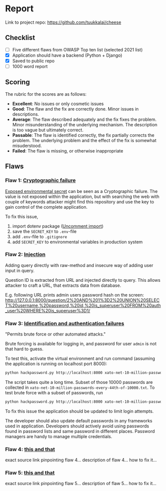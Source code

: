 # Report

Link to project repo: <https://github.com/tuukkalai/cheese>

## Checklist

- [ ] Five different flaws from OWASP Top ten list (selected 2021 list)
- [x] Application should have a backend (Python + Django)
- [x] Saved to public repo
- [ ] 1000 word report

## Scoring

The rubric for the scores are as follows:

- **Excellent**: No issues or only cosmetic issues
- **Good**: The flaw and the fix are correctly done. Minor issues in descriptions.
- **Average**: The flaw described adequately and the fix fixes the problem. Minor misunderstanding of the underlying mechanism. The description is too vague but ultimately correct.
- **Passable**: The flaw is identified correctly, the fix partially corrects the problem. The underlying problem and the effect of the fix is somewhat misuderstood.
- **Failed**: The flaw is missing, or otherwise inappropriate

## Flaws

### Flaw 1: [Cryptographic failure](https://owasp.org/Top10/A02_2021-Cryptographic_Failures/)

[Exposed environmental secret](https://github.com/tuukkalai/cheese/blob/main/cheese/settings.py#L26) can be seen as a Cryptographic failure. The value is not exposed within the application, but with searching the web with couple of keywords attacker might find this repository and use the key to gain control of the complete application.

To fix this issue,

  1. import dotenv package ([Uncomment import](https://github.com/tuukkalai/cheese/blob/main/cheese/settings.py#L15))
  2. save the `SECRET_KEY` to `.env`-file
  3. add `.env`-file to `.gitignore`
  4. add `SECRET_KEY` to environmental variables in production system

### Flaw 2: [Injection](https://owasp.org/Top10/A03_2021-Injection/)

Adding query directly with raw-method and insecure way of adding user input in query.

Question ID is extracted from URL and injected directly to query. This allows attacker to craft a URL, that extracts data from database.

E.g. following URL prints admin users password hash on the screen: <http://127.0.0.1:8000/question/2%20AND%201%3D2%20UNION%20SELECT%20username,%20password,%20id,%20is_superuser%20FROM%20auth_user%20WHERE%20is_superuser%3D1/>

[comment]: <> (TODO: Suggested fix for SQL Injection vulnerability.)

### Flaw 3: [Identification and authentication failures](https://owasp.org/Top10/A07_2021-Identification_and_Authentication_Failures/)

"Permits brute force or other automated attacks."

Brute forcing is available for logging in, and password for user `admin` is not that hard to guess.

To test this, activate the virtual environment and run command (assuming the application is running on localhost port 8000):

```sh
python hackpassword.py http://localhost:8000 xato-net-10-million-passwords-10000.txt
```

The script takes quite a long time. Subset of those 10000 passwords are collected in `xato-net-10-million-passwords-every-44th-of-10000.txt`. To test brute force with a subset of passwords, run

```sh
python hackpassword.py http://localhost:8000 xato-net-10-million-passwords-every-44th-of-10000.txt
```

To fix this issue the application should be updated to limit login attempts.

[comment]: <> (TODO: Login attempt limiter.)

The developer should also update default passwords in any frameworks used in application. Developers should actively avoid using passwords found in password lists and same password in different places. Password managers are handy to manage multiple credentials.

### Flaw 4: [this and that](http://example.com)

exact source link pinpointing flaw 4...
description of flaw 4...
how to fix it...

### Flaw 5: [this and that](http://example.com)

exact source link pinpointing flaw 5...
description of flaw 5...
how to fix it...
